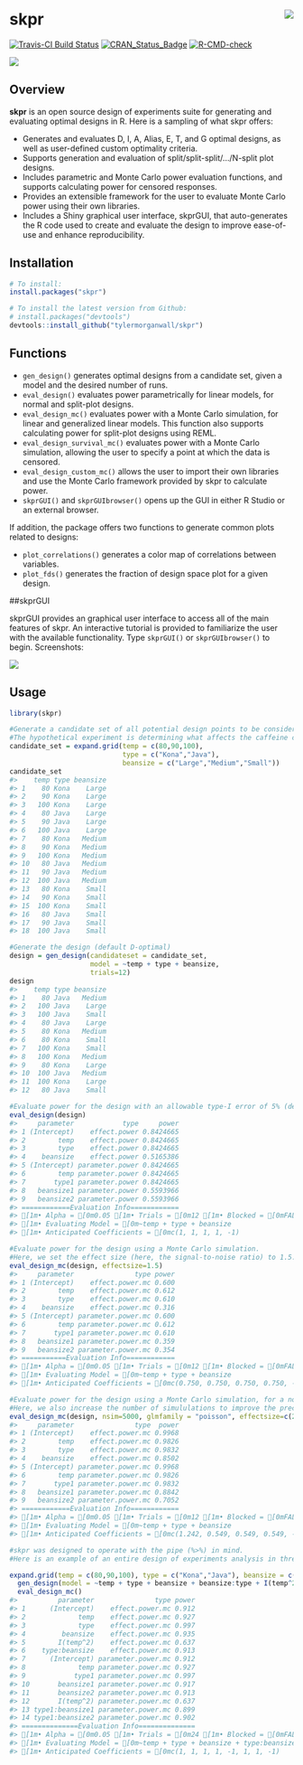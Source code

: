 
# skpr <img src="man/figures/skprlogo.png" align="right" />

<!-- badges: start -->

[![Travis-CI Build
Status](https://travis-ci.org/tylermorganwall/skpr.svg?branch=master)](https://travis-ci.org/tylermorganwall/skpr)
[![CRAN_Status_Badge](http://www.r-pkg.org/badges/version-ago/skpr)](https://cran.r-project.org/package=skpr)
[![R-CMD-check](https://github.com/tylermorganwall/skpr/actions/workflows/R-CMD-check.yaml/badge.svg)](https://github.com/tylermorganwall/skpr/actions/workflows/R-CMD-check.yaml)
<!-- badges: end -->

<img src="man/figures/vidguigif.gif" ></img>

## Overview

**skpr** is an open source design of experiments suite for generating
and evaluating optimal designs in R. Here is a sampling of what skpr
offers:

-   Generates and evaluates D, I, A, Alias, E, T, and G optimal designs,
    as well as user-defined custom optimality criteria.
-   Supports generation and evaluation of split/split-split/…/N-split
    plot designs.
-   Includes parametric and Monte Carlo power evaluation functions, and
    supports calculating power for censored responses.
-   Provides an extensible framework for the user to evaluate Monte
    Carlo power using their own libraries.
-   Includes a Shiny graphical user interface, skprGUI, that
    auto-generates the R code used to create and evaluate the design to
    improve ease-of-use and enhance reproducibility.

## Installation

``` r
# To install:
install.packages("skpr")

# To install the latest version from Github:
# install.packages("devtools")
devtools::install_github("tylermorganwall/skpr")
```

## Functions

-   `gen_design()` generates optimal designs from a candidate set, given
    a model and the desired number of runs.
-   `eval_design()` evaluates power parametrically for linear models,
    for normal and split-plot designs.
-   `eval_design_mc()` evaluates power with a Monte Carlo simulation,
    for linear and generalized linear models. This function also
    supports calculating power for split-plot designs using REML.
-   `eval_design_survival_mc()` evaluates power with a Monte Carlo
    simulation, allowing the user to specify a point at which the data
    is censored.
-   `eval_design_custom_mc()` allows the user to import their own
    libraries and use the Monte Carlo framework provided by skpr to
    calculate power.
-   `skprGUI()` and `skprGUIbrowser()` opens up the GUI in either R
    Studio or an external browser.

If addition, the package offers two functions to generate common plots
related to designs:

-   `plot_correlations()` generates a color map of correlations between
    variables.
-   `plot_fds()` generates the fraction of design space plot for a given
    design.

\##skprGUI

skprGUI provides an graphical user interface to access all of the main
features of skpr. An interactive tutorial is provided to familiarize the
user with the available functionality. Type `skprGUI()` or
`skprGUIbrowser()` to begin. Screenshots:

<img src="man/figures/skprGUIcomp.png" align="center"></img>

## Usage

``` r
library(skpr)

#Generate a candidate set of all potential design points to be considered in the experiment
#The hypothetical experiment is determining what affects the caffeine content in coffee
candidate_set = expand.grid(temp = c(80,90,100), 
                            type = c("Kona","Java"),
                            beansize = c("Large","Medium","Small"))
candidate_set
#>    temp type beansize
#> 1    80 Kona    Large
#> 2    90 Kona    Large
#> 3   100 Kona    Large
#> 4    80 Java    Large
#> 5    90 Java    Large
#> 6   100 Java    Large
#> 7    80 Kona   Medium
#> 8    90 Kona   Medium
#> 9   100 Kona   Medium
#> 10   80 Java   Medium
#> 11   90 Java   Medium
#> 12  100 Java   Medium
#> 13   80 Kona    Small
#> 14   90 Kona    Small
#> 15  100 Kona    Small
#> 16   80 Java    Small
#> 17   90 Java    Small
#> 18  100 Java    Small

#Generate the design (default D-optimal)
design = gen_design(candidateset = candidate_set, 
                    model = ~temp + type + beansize,
                    trials=12)
design
#>    temp type beansize
#> 1    80 Java   Medium
#> 2   100 Java    Large
#> 3   100 Java    Small
#> 4    80 Java    Large
#> 5    80 Kona   Medium
#> 6    80 Kona    Small
#> 7   100 Kona    Small
#> 8   100 Kona   Medium
#> 9    80 Kona    Large
#> 10  100 Java   Medium
#> 11  100 Kona    Large
#> 12   80 Java    Small

#Evaluate power for the design with an allowable type-I error of 5% (default)
eval_design(design)
#>     parameter            type     power
#> 1 (Intercept)    effect.power 0.8424665
#> 2        temp    effect.power 0.8424665
#> 3        type    effect.power 0.8424665
#> 4    beansize    effect.power 0.5165386
#> 5 (Intercept) parameter.power 0.8424665
#> 6        temp parameter.power 0.8424665
#> 7       type1 parameter.power 0.8424665
#> 8   beansize1 parameter.power 0.5593966
#> 9   beansize2 parameter.power 0.5593966
#> ============Evaluation Info============
#> [1m• Alpha = [0m0.05 [1m• Trials = [0m12 [1m• Blocked = [0mFALSE
#> [1m• Evaluating Model = [0m~temp + type + beansize
#> [1m• Anticipated Coefficients = [0mc(1, 1, 1, 1, -1)

#Evaluate power for the design using a Monte Carlo simulation. 
#Here, we set the effect size (here, the signal-to-noise ratio) to 1.5.
eval_design_mc(design, effectsize=1.5)
#>     parameter               type power
#> 1 (Intercept)    effect.power.mc 0.600
#> 2        temp    effect.power.mc 0.612
#> 3        type    effect.power.mc 0.610
#> 4    beansize    effect.power.mc 0.316
#> 5 (Intercept) parameter.power.mc 0.600
#> 6        temp parameter.power.mc 0.612
#> 7       type1 parameter.power.mc 0.610
#> 8   beansize1 parameter.power.mc 0.359
#> 9   beansize2 parameter.power.mc 0.354
#> ===========Evaluation Info============
#> [1m• Alpha = [0m0.05 [1m• Trials = [0m12 [1m• Blocked = [0mFALSE
#> [1m• Evaluating Model = [0m~temp + type + beansize
#> [1m• Anticipated Coefficients = [0mc(0.750, 0.750, 0.750, 0.750, -0.750)

#Evaluate power for the design using a Monte Carlo simulation, for a non-normal response. 
#Here, we also increase the number of simululations to improve the precision of the results.
eval_design_mc(design, nsim=5000, glmfamily = "poisson", effectsize=c(2,6))
#>     parameter               type  power
#> 1 (Intercept)    effect.power.mc 0.9968
#> 2        temp    effect.power.mc 0.9826
#> 3        type    effect.power.mc 0.9832
#> 4    beansize    effect.power.mc 0.8502
#> 5 (Intercept) parameter.power.mc 0.9968
#> 6        temp parameter.power.mc 0.9826
#> 7       type1 parameter.power.mc 0.9832
#> 8   beansize1 parameter.power.mc 0.8842
#> 9   beansize2 parameter.power.mc 0.7052
#> ============Evaluation Info============
#> [1m• Alpha = [0m0.05 [1m• Trials = [0m12 [1m• Blocked = [0mFALSE
#> [1m• Evaluating Model = [0m~temp + type + beansize
#> [1m• Anticipated Coefficients = [0mc(1.242, 0.549, 0.549, 0.549, -0.549)

#skpr was designed to operate with the pipe (%>%) in mind. 
#Here is an example of an entire design of experiments analysis in three lines:

expand.grid(temp = c(80,90,100), type = c("Kona","Java"), beansize = c("Large","Medium","Small")) %>%
  gen_design(model = ~temp + type + beansize + beansize:type + I(temp^2), trials=24, optimality="I") %>%
  eval_design_mc()
#>          parameter               type power
#> 1      (Intercept)    effect.power.mc 0.912
#> 2             temp    effect.power.mc 0.927
#> 3             type    effect.power.mc 0.997
#> 4         beansize    effect.power.mc 0.935
#> 5        I(temp^2)    effect.power.mc 0.637
#> 6    type:beansize    effect.power.mc 0.913
#> 7      (Intercept) parameter.power.mc 0.912
#> 8             temp parameter.power.mc 0.927
#> 9            type1 parameter.power.mc 0.997
#> 10       beansize1 parameter.power.mc 0.917
#> 11       beansize2 parameter.power.mc 0.913
#> 12       I(temp^2) parameter.power.mc 0.637
#> 13 type1:beansize1 parameter.power.mc 0.899
#> 14 type1:beansize2 parameter.power.mc 0.902
#> ==============Evaluation Info==============
#> [1m• Alpha = [0m0.05 [1m• Trials = [0m24 [1m• Blocked = [0mFALSE
#> [1m• Evaluating Model = [0m~temp + type + beansize + type:beansize + I(temp^2)
#> [1m• Anticipated Coefficients = [0mc(1, 1, 1, 1, -1, 1, 1, -1)
```
